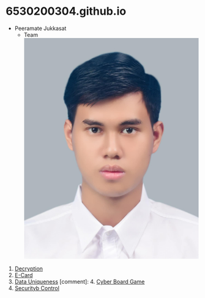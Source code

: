 # 6530200304.github.io

- Peeramate Jukkasat
   - Team
![Me](Image/Me.jpg)
1. [Decryption](Decryption.md)
2. [E-Card](e-card.md)
3. [Data Uniqueness](uniqueness.md)
[comment]: 4. [Cyber Board Game](board-game.md)
5. [Securityb Control](security-control.md)
